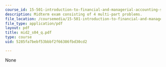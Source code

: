 ```yaml
---
course_id: 15-501-introduction-to-financial-and-managerial-accounting-spring-2004
description: Midterm exam consisting of 4 multi-part problems.
file_location: /coursemedia/15-501-introduction-to-financial-and-managerial-accounting-spring-2004/5285fa7bebf53bbbf2f66386fbd30cd2_mid2_s04_q.pdf
file_type: application/pdf
layout: pdf
title: mid2_s04_q.pdf
type: course
uid: 5285fa7bebf53bbbf2f66386fbd30cd2

---
```

None